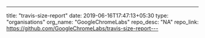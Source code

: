 ---
title: "travis-size-report"
date: 2019-06-16T17:47:13+05:30
type: "organisations"
org_name: "GoogleChromeLabs"
repo_desc: "NA"
repo_link: https://github.com/GoogleChromeLabs/travis-size-report---